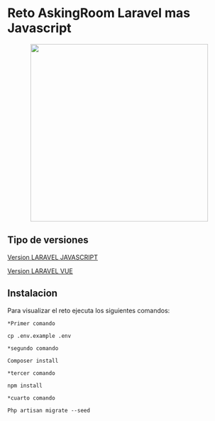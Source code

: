 # Reto AskingRoom Laravel mas Javascript
<p align="center"><a href="http://askingroom.com/" target="_blank"><img src="https://s3.amazonaws.com/eventtia/event_files/58213/large/askingroom16069611611606961161.png?1606961160" width="400"></a></p>

## Tipo de versiones



[Version LARAVEL JAVASCRIPT](https://github.com/MAGODMA96/reto-AskingRoom/tree/Vue)    

[Version LARAVEL VUE](https://github.com/MAGODMA96/reto-AskingRoom/tree/master)


## Instalacion

Para visualizar el reto ejecuta los siguientes comandos:

`*Primer comando`
```
cp .env.example .env
```

`*segundo comando`
```
Composer install
```

`*tercer comando`
```
npm install
```

`*cuarto comando`
```
Php artisan migrate --seed
```

